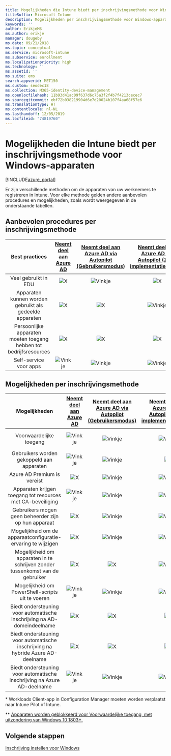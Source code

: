 ```yaml
---
title: Mogelijkheden die Intune biedt per inschrijvingsmethode voor Windows-apparaten
titleSuffix: Microsoft Intune
description: Mogelijkheden per inschrijvingsmethode voor Windows-apparaten.
keywords: ''
author: ErikjeMS
ms.author: erikje
manager: dougeby
ms.date: 09/21/2018
ms.topic: conceptual
ms.service: microsoft-intune
ms.subservice: enrollment
ms.localizationpriority: high
ms.technology: ''
ms.assetid: ''
ms.suite: ems
search.appverid: MET150
ms.custom: seodec18
ms.collection: M365-identity-device-management
ms.openlocfilehash: 11b93d41ac09f637d6c75a3f2f4b7f4213cecec7
ms.sourcegitcommit: ebf72b038219904d6e7d20024b107f4aa68f57e6
ms.translationtype: HT
ms.contentlocale: nl-NL
ms.lasthandoff: 12/05/2019
ms.locfileid: "74819760"
---
```

# <a name="intune-enrollment-method-capabilities-for-windows-devices"></a>Mogelijkheden die Intune biedt per inschrijvingsmethode voor Windows-apparaten
[!INCLUDE[azure_portal](../includes/azure_portal.md)]

Er zijn verschillende methoden om de apparaten van uw werknemers te registreren in Intune. Voor elke methode gelden andere aanbevolen procedures en mogelijkheden, zoals wordt weergegeven in de onderstaande tabellen.

## <a name="best-practices-by-enrollment-method"></a>Aanbevolen procedures per inschrijvingsmethode
| **Best practices** | **[Neemt deel aan Azure AD](windows-enroll.md#enable-windows-10-automatic-enrollment)**|**[Neemt deel aan Azure AD via Autopilot (Gebruikersmodus)](enrollment-autopilot.md)** |**[Neemt deel aan Azure AD via Autopilot (Zelf-implementatiemodus)](enrollment-autopilot.md)** |**[Bulk](windows-bulk-enroll.md)**|**[DEM](device-enrollment-manager-enroll.md)** | **[BYOD](device-enrollment.md#bring-your-own-device)** | **[GPO](https://docs.microsoft.com/windows/client-management/mdm/enroll-a-windows-10-device-automatically-using-group-policy)** | **[Co-beheer](https://docs.microsoft.com/sccm/core/clients/manage/co-management-overview)** |
|:---:|:---:|:---:|:---:|:---:|:---:|:---:|:---:|:---:|
|Veel gebruikt in EDU|![X](./media/enrollment-method-capab/xmark.png)|![Vinkje](./media/enrollment-method-capab/checkmark.png)|![X](./media/enrollment-method-capab/xmark.png)|![Vinkje](./media/enrollment-method-capab/checkmark.png)|![Vinkje](./media/enrollment-method-capab/checkmark.png)|![X](./media/enrollment-method-capab/xmark.png)|![X](./media/enrollment-method-capab/xmark.png)|![X](./media/enrollment-method-capab/xmark.png)|
|Apparaten kunnen worden gebruikt als gedeelde apparaten|![X](./media/enrollment-method-capab/xmark.png)|![X](./media/enrollment-method-capab/xmark.png)|![Vinkje](./media/enrollment-method-capab/checkmark.png)|![Vinkje](./media/enrollment-method-capab/checkmark.png)|![Vinkje](./media/enrollment-method-capab/checkmark.png)|![X](./media/enrollment-method-capab/xmark.png)|![X](./media/enrollment-method-capab/xmark.png)|![X](./media/enrollment-method-capab/xmark.png)|
|Persoonlijke apparaten moeten toegang hebben tot bedrijfsresources|![X](./media/enrollment-method-capab/xmark.png)|![X](./media/enrollment-method-capab/xmark.png)|![X](./media/enrollment-method-capab/xmark.png)|![X](./media/enrollment-method-capab/xmark.png)|![X](./media/enrollment-method-capab/xmark.png)|![Vinkje](./media/enrollment-method-capab/checkmark.png)|![X](./media/enrollment-method-capab/xmark.png)|![X](./media/enrollment-method-capab/xmark.png)|
|Self-service voor apps|![Vinkje](./media/enrollment-method-capab/checkmark.png)|![Vinkje](./media/enrollment-method-capab/checkmark.png)|![Vinkje](./media/enrollment-method-capab/checkmark.png)|![X](./media/enrollment-method-capab/xmark.png)|![X](./media/enrollment-method-capab/xmark.png)|![Vinkje](./media/enrollment-method-capab/checkmark.png)|![Vinkje](./media/enrollment-method-capab/checkmark.png)|![Vinkje](./media/enrollment-method-capab/checkmark.png)|

## <a name="capabilities-by-enrollment-method"></a>Mogelijkheden per inschrijvingsmethode

| **Mogelijkheden** | **[Neemt deel aan Azure AD](windows-enroll.md#enable-windows-10-automatic-enrollment)**|**[Neemt deel aan Azure AD via Autopilot (Gebruikersmodus)](enrollment-autopilot.md)** |**[Neemt deel aan Azure AD via Autopilot (Zelf-implementatiemodus)](enrollment-autopilot.md)** |**[Bulk](windows-bulk-enroll.md)**|**[DEM](device-enrollment-manager-enroll.md)** | **[BYOD](device-enrollment.md#bring-your-own-device)** | **[GPO](https://docs.microsoft.com/windows/client-management/mdm/enroll-a-windows-10-device-automatically-using-group-policy)** | **[Co-beheer](https://docs.microsoft.com/sccm/core/clients/manage/co-management-overview)** |
|:---:|:---:|:---:|:---:|:---:|:---:|:---:|:---:|:---:|
|Voorwaardelijke toegang                                      |![Vinkje](./media/enrollment-method-capab/checkmark.png)|![Vinkje](./media/enrollment-method-capab/checkmark.png)|![Vinkje](./media/enrollment-method-capab/checkmark.png)|![X](./media/enrollment-method-capab/xmark.png)|![Vinkje](./media/enrollment-method-capab/checkmark.png)\*\*|![Vinkje](./media/enrollment-method-capab/checkmark.png)|![Vinkje](./media/enrollment-method-capab/checkmark.png)|![Vinkje](./media/enrollment-method-capab/checkmark.png)|
|Gebruikers worden gekoppeld aan apparaten                    |![Vinkje](./media/enrollment-method-capab/checkmark.png)|![Vinkje](./media/enrollment-method-capab/checkmark.png)|![X](./media/enrollment-method-capab/xmark.png)|![X](./media/enrollment-method-capab/xmark.png)|![X](./media/enrollment-method-capab/xmark.png)|![Vinkje](./media/enrollment-method-capab/checkmark.png)|![Vinkje](./media/enrollment-method-capab/checkmark.png)|![Vinkje](./media/enrollment-method-capab/checkmark.png)|
|Azure AD Premium is vereist                               |![X](./media/enrollment-method-capab/xmark.png)|![Vinkje](./media/enrollment-method-capab/checkmark.png)|![Vinkje](./media/enrollment-method-capab/checkmark.png)|![Vinkje](./media/enrollment-method-capab/checkmark.png)|![X](./media/enrollment-method-capab/xmark.png)|![X](./media/enrollment-method-capab/xmark.png)|![Vinkje](./media/enrollment-method-capab/checkmark.png)|![Vinkje](./media/enrollment-method-capab/checkmark.png)|
|Apparaten krijgen toegang tot resources met CA-beveiliging             |![Vinkje](./media/enrollment-method-capab/checkmark.png)|![Vinkje](./media/enrollment-method-capab/checkmark.png)|![Vinkje](./media/enrollment-method-capab/checkmark.png)|![Vinkje](./media/enrollment-method-capab/checkmark.png)|![X](./media/enrollment-method-capab/xmark.png)|![Vinkje](./media/enrollment-method-capab/checkmark.png)|![Vinkje](./media/enrollment-method-capab/checkmark.png)|![Vinkje](./media/enrollment-method-capab/checkmark.png)|
|Gebruikers mogen geen beheerder zijn op hun apparaat               |![X](./media/enrollment-method-capab/xmark.png)|![Vinkje](./media/enrollment-method-capab/checkmark.png)|![Vinkje](./media/enrollment-method-capab/checkmark.png)|![Vinkje](./media/enrollment-method-capab/checkmark.png)|![X](./media/enrollment-method-capab/xmark.png)|![X](./media/enrollment-method-capab/xmark.png)|![X](./media/enrollment-method-capab/xmark.png)|![X](./media/enrollment-method-capab/xmark.png)|
|Mogelijkheid om de apparaatconfiguratie-ervaring te wijzigen        |![X](./media/enrollment-method-capab/xmark.png)|![Vinkje](./media/enrollment-method-capab/checkmark.png)|![Vinkje](./media/enrollment-method-capab/checkmark.png)|![X](./media/enrollment-method-capab/xmark.png)|![X](./media/enrollment-method-capab/xmark.png)|![X](./media/enrollment-method-capab/xmark.png)|![X](./media/enrollment-method-capab/xmark.png)|![X](./media/enrollment-method-capab/xmark.png)|
|Mogelijkheid om apparaten in te schrijven zonder tussenkomst van de gebruiker      |![X](./media/enrollment-method-capab/xmark.png)|![X](./media/enrollment-method-capab/xmark.png)|![Vinkje](./media/enrollment-method-capab/checkmark.png)|![Vinkje](./media/enrollment-method-capab/checkmark.png)|![Vinkje](./media/enrollment-method-capab/checkmark.png)|![X](./media/enrollment-method-capab/xmark.png)|![Vinkje](./media/enrollment-method-capab/checkmark.png)|![Vinkje](./media/enrollment-method-capab/checkmark.png)|
|Mogelijkheid om PowerShell-scripts uit te voeren                       |![Vinkje](./media/enrollment-method-capab/checkmark.png)|![Vinkje](./media/enrollment-method-capab/checkmark.png)|![Vinkje](./media/enrollment-method-capab/checkmark.png)|![Vinkje](./media/enrollment-method-capab/checkmark.png)|![Vinkje](./media/enrollment-method-capab/checkmark.png)|![X](./media/enrollment-method-capab/xmark.png)|![X](./media/enrollment-method-capab/xmark.png)|![X](./media/enrollment-method-capab/checkmark.png)\*| 
|Biedt ondersteuning voor automatische inschrijving na AD-domeindeelname      |![X](./media/enrollment-method-capab/xmark.png)|![X](./media/enrollment-method-capab/xmark.png)|![X](./media/enrollment-method-capab/xmark.png)|![X](./media/enrollment-method-capab/xmark.png)|![X](./media/enrollment-method-capab/xmark.png)|![X](./media/enrollment-method-capab/xmark.png)|![Vinkje](./media/enrollment-method-capab/checkmark.png)|![Vinkje](./media/enrollment-method-capab/checkmark.png)|
|Biedt ondersteuning voor automatische inschrijving na hybride Azure AD-deelname|![X](./media/enrollment-method-capab/xmark.png)|![X](./media/enrollment-method-capab/xmark.png)|![X](./media/enrollment-method-capab/xmark.png)|![X](./media/enrollment-method-capab/xmark.png)|![X](./media/enrollment-method-capab/xmark.png)|![X](./media/enrollment-method-capab/xmark.png)|![Vinkje](./media/enrollment-method-capab/checkmark.png)|![Vinkje](./media/enrollment-method-capab/checkmark.png)|
|Biedt ondersteuning voor automatische inschrijving na Azure AD-deelname       |![Vinkje](./media/enrollment-method-capab/checkmark.png)|![Vinkje](./media/enrollment-method-capab/checkmark.png)|![Vinkje](./media/enrollment-method-capab/checkmark.png)|![Vinkje](./media/enrollment-method-capab/checkmark.png)|![Vinkje](./media/enrollment-method-capab/checkmark.png)|![Vinkje](./media/enrollment-method-capab/checkmark.png)|![X](./media/enrollment-method-capab/xmark.png)|![X](./media/enrollment-method-capab/xmark.png)|

\* Workloads Client-app in Configuration Manager moeten worden verplaatst naar Intune Pilot of Intune.

\** [Apparaten worden geblokkeerd voor Voorwaardelijke toegang, met uitzondering van Windows 10 1803+.](device-enrollment-manager-enroll.md)

## <a name="next-steps"></a>Volgende stappen

[Inschrijving instellen voor Windows](windows-enroll.md)


